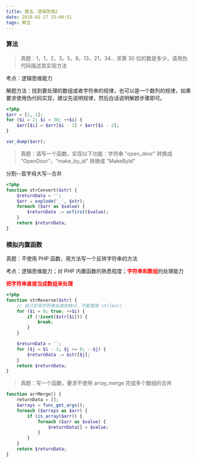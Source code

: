```yaml
---
title: 算法、逻辑思维2
date: 2018-02-17 15:40:51
tags: 算法
---
```


### 算法
> 真题：1，1，2，3，5，8，13，21，34... 求第 30 位的数是多少，请用伪代码描述其实现方法

考点：逻辑思维能力

解题方法：找到要处理的数组或者字符串的规律，也可以是一个数列的规律，如果要求使用伪代码实现，建议先说明规律，然后白话说明解题步骤即可。

<!--more-->

``` php
<?php
$arr = [1, 1];
for ($i = 2; $i < 30; ++$i) {
	$arr[$i] = $arr[$i - 1] + $arr[$i - 2];
}

var_dump($arr);
```

> 真题：请写一个函数，实现以下功能：字符串 "open_door" 转换成 "OpenDoor"，"make_by_id" 转换成 "MakeById"

分割--首字母大写--合并

``` php
<?php
function strConvert($str) {
	$returnData = '';
	$arr = explode('_', $str);
	foreach ($arr as $value) {
		$returnData .= ucfirst($value);
	}
	return $returnData;
}
```

### 模拟内置函数

真题：不使用 PHP 函数，用方法写一个反转字符串的方法

考点：逻辑思维能力；对 PHP 内置函数的熟悉程度；<b style='color:red'>字符串和数组</b>的处理能力

<b style='color:red'>把字符串直接当成数组来处理</b>

``` php
<?php
function strReverse($str) {
	// 自己实现字符串长度的统计，不能使用 strlen()
	for ($i = 0; true; ++$i) {
		if (!isset($str[$i])) {
			break;
		}
	}	

	$returnData = '';
	for ($j = $i - 1; $j >= 0; --$j) {
		$returnData .= $str[$j];
	}
	return $returnData;
}
```

> 真题：写一个函数，要求不使用 array_merge 完成多个数组的合并

``` php
function arrMerge() {
	returnData = [];
	$arrays = func_get_args();
	foreach ($arrays as $arr) {
		if (is_array($arr)) {
			foreach ($arr as $value) {
				$returnData[] = $value;
			}
		}
	}
	return $returnData;
}
```
